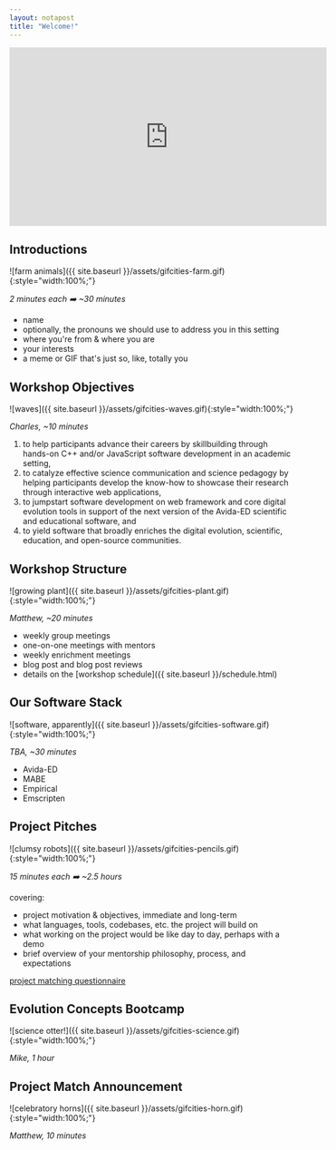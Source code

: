 ```yaml
---
layout: notapost
title: "Welcome!"
---
```


<iframe width="560" height="315" src="https://www.youtube.com/embed/hvHI-XE0a6E" frameborder="0" allow="accelerometer; autoplay; encrypted-media; gyroscope; picture-in-picture" allowfullscreen></iframe>

## Introductions

![farm animals]({{ site.baseurl }}/assets/gifcities-farm.gif){:style="width:100%;"}

*2 minutes each :arrow_right: ~30 minutes*

* name
* optionally, the pronouns we should use to address you in this setting
* where you're from & where you are
* your interests
* a meme or GIF that's just so, like, totally you

## Workshop Objectives

![waves]({{ site.baseurl }}/assets/gifcities-waves.gif){:style="width:100%;"}

*Charles, ~10 minutes*

1. to help participants advance their careers by skillbuilding through hands-on C++ and/or JavaScript software development in an academic setting,
2. to catalyze effective science communication and science pedagogy by helping participants develop the know-how to showcase their research through interactive web applications,
3. to jumpstart software development on web framework and core digital evolution tools in support of the next version of the Avida-ED scientific and educational software, and
4. to yield software that broadly enriches the digital evolution, scientific, education, and open-source communities.

## Workshop Structure

![growing plant]({{ site.baseurl }}/assets/gifcities-plant.gif){:style="width:100%;"}

*Matthew, ~20 minutes*

* weekly group meetings
* one-on-one meetings with mentors
* weekly enrichment meetings
* blog post and blog post reviews
* details on the [workshop schedule]({{ site.baseurl }}/schedule.html)

## Our Software Stack

![software, apparently]({{ site.baseurl }}/assets/gifcities-software.gif){:style="width:100%;"}

*TBA, ~30 minutes*

* Avida-ED
* MABE
* Empirical
* Emscripten

## Project Pitches

![clumsy robots]({{ site.baseurl }}/assets/gifcities-pencils.gif){:style="width:100%;"}

*15 minutes each :arrow_right: ~2.5 hours*

covering:
* project motivation & objectives, immediate and long-term
* what languages, tools, codebases, etc. the project will build on
* what working on the project would be like day to day, perhaps with a demo
* brief overview of your mentorship philosophy, process, and expectations

[project matching questionnaire](https://mmore500.com/hopto/be)

## Evolution Concepts Bootcamp

![science otter!]({{ site.baseurl }}/assets/gifcities-science.gif){:style="width:100%;"}

*Mike, 1 hour*

## Project Match Announcement

![celebratory horns]({{ site.baseurl }}/assets/gifcities-horn.gif){:style="width:100%;"}

*Matthew, 10 minutes*
